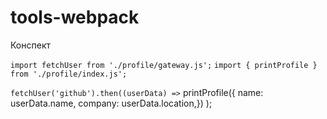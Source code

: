 # tools-webpack

Конспект
 
  `import fetchUser from './profile/gateway.js';`
  `import { printProfile } from './profile/index.js';`

  `fetchUser('github').then((userData) =>`
  printProfile({
  name: userData.name,
  company: userData.location,})
  );

